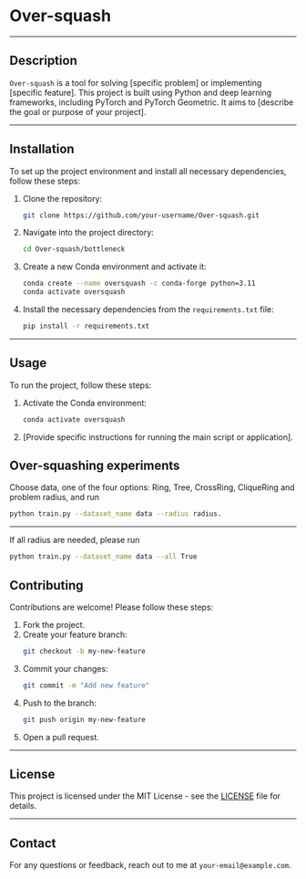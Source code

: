 
# Over-squash

---

## Description

`Over-squash` is a tool for solving [specific problem] or implementing [specific feature]. This project is built using Python and deep learning frameworks, including PyTorch and PyTorch Geometric. It aims to [describe the goal or purpose of your project].

---

## Installation

To set up the project environment and install all necessary dependencies, follow these steps:

1. Clone the repository:
   ```bash
   git clone https://github.com/your-username/Over-squash.git
   ```

2. Navigate into the project directory:
   ```bash
   cd Over-squash/bottleneck
   ```

3. Create a new Conda environment and activate it:
   ```bash
   conda create --name oversquash -c conda-forge python=3.11
   conda activate oversquash
   ```

4. Install the necessary dependencies from the `requirements.txt` file:
   ```bash
   pip install -r requirements.txt
   ```

---

## Usage

To run the project, follow these steps:

1. Activate the Conda environment:
   ```bash
   conda activate oversquash
   ```

2. [Provide specific instructions for running the main script or application].
## Over-squashing experiments
Choose data, one of the four options: Ring, Tree, CrossRing, CliqueRing and problem radius, and run
   ```bash
   python train.py --dataset_name data --radius radius.
   ```
---
If all radius are needed, please run
   ```bash
   python train.py --dataset_name data --all True
   ```

## Contributing

Contributions are welcome! Please follow these steps:

1. Fork the project.
2. Create your feature branch:
   ```bash
   git checkout -b my-new-feature
   ```
3. Commit your changes:
   ```bash
   git commit -m "Add new feature"
   ```
4. Push to the branch:
   ```bash
   git push origin my-new-feature
   ```
5. Open a pull request.

---

## License

This project is licensed under the MIT License - see the [LICENSE](LICENSE) file for details.

---

## Contact

For any questions or feedback, reach out to me at `your-email@example.com`.
